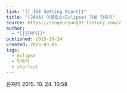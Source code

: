 ```yaml
---
link: "[[_IDE Setting Start]]"
title: "[JAVA] 이클립스(Eclipse) 기본 단축키"
source: https://songeunjung92.tistory.com/7
author:
  - "[[은져미]]"
published: 2015-10-24
created: 2025-03-05
tags:
  - Eclipse
  - 단축키
  - shortcut
---
```

은져미 2015\. 10. 24. 10:58